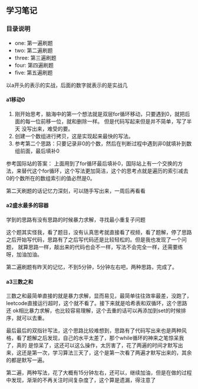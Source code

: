 ## 学习笔记

### 目录说明

- one: 第一遍刷题
- two: 第二遍刷题
- three: 第三遍刷题
- four: 第四遍刷题
- five: 第五遍刷题

以a开头的表示的实战，后面的数字就表示的是实战几

#### a1移动0
 
1. 刚开始思考，脑海中的第一个想法就是双层for循环移动，只要遇到0，就把后面的每一位前移一位，就和删除一样。 但是代码写起来但是并不简单，写了半天
没写出来，难受的要。
2. 创建一个数组进行拷贝，这是实现起来最快的写法。
3. 参考第二个思路：只要记录非0的个数，然后在判断过程中遇到非0就填补到数组前面，最后填补0

参考国际站的答案： 上面用到了for循环最后填补0，国际站上有一个交换的方法，来替代这个for循环，这个写法更加简洁，这个的思考点就是遍历的索引减去
0的个数所在的数组索引的值必然是0。

第二天刷题的话记忆力深刻，可以随手写出来，一周后再看看

#### a2盛水最多的容器

学到的思路有没有思路的时候暴力求解，寻找最小重复子问题

这个题其实怪我，看了题目，没有认真思考就直接看了视频，看了题解，停了思路之后开始写代码，思路有了之后写代码还是比较轻松的。但是我也发现了一个问题，
就算思路一样，敲出来的代码也会不一样，写法不会完全一样，还需要练呀，加油加油。

第二遍刷题有昨天的记忆，不到5分钟，5分钟左右吧，两种思路，完成了。

#### a3三数之和

三数之和最简单直接的就是暴力求解，显而易见，最简单往往效率最差，没跑了，leetcode直接运行超时，这个就不看了。接下来就是哈希表和双循环，这个思路还
ok相比暴力求解，也比较容易理解，这个去重的话可以再添加到set的时候排序，就可以去重。

最后最后的双指针写法，这个思路比较难想到，思路有了代码写出来也是两种风格，看了题解之后发现，自己的水平太差了，那个while循环的神来之笔惊呆我了，真的
是惊呆了，这还可以这么操作，太厉害了，花了两遍的时间才默写出来，这还是第一次，学习算法三天了，这个是第一次看了两遍才默写出来的，其余的都是默写一遍。

第二遍，两种写法，花了大概有15分钟左右，还可以，继续加油，但是在做的过程中发现，渐渐的不再关注时间复杂度了，这个算是遗漏，得注意了